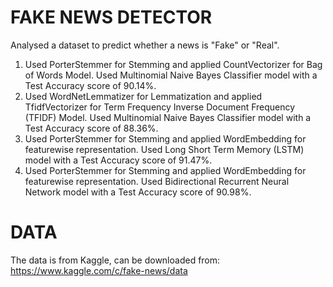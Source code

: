 # FAKE NEWS DETECTOR
Analysed a dataset to predict whether a news is "Fake" or "Real".
1. Used PorterStemmer for Stemming and applied CountVectorizer for Bag of Words Model. Used Multinomial Naive Bayes Classifier model with a Test Accuracy score of 90.14%.
2. Used WordNetLemmatizer for Lemmatization and applied TfidfVectorizer for Term Frequency Inverse Document Frequency (TFIDF) Model. Used Multinomial Naive Bayes Classifier model with a Test Accuracy score of 88.36%.
3. Used PorterStemmer for Stemming and applied WordEmbedding for featurewise representation. Used Long Short Term Memory (LSTM) model with a Test Accuracy score of 91.47%.
4. Used PorterStemmer for Stemming and applied WordEmbedding for featurewise representation. Used Bidirectional Recurrent Neural Network model with a Test Accuracy score of 90.98%.
# DATA
The data is from Kaggle, can be downloaded from:
https://www.kaggle.com/c/fake-news/data
